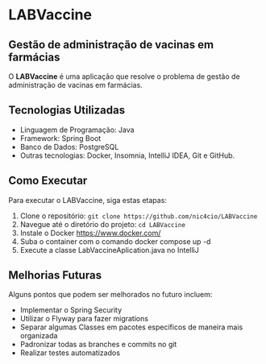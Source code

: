 # LABVaccine

## Gestão de administração de vacinas em farmácias

O **LABVaccine** é uma aplicação que resolve o problema de gestão de administração de vacinas
em farmácias.

## Tecnologias Utilizadas

- Linguagem de Programação: Java
- Framework: Spring Boot
- Banco de Dados: PostgreSQL
- Outras tecnologias: Docker, Insomnia, IntelliJ IDEA, Git e GitHub.

## Como Executar

Para executar o LABVaccine, siga estas etapas:

1. Clone o repositório: `git clone https://github.com/nic4cio/LABVaccine`
2. Navegue até o diretório do projeto: `cd LABVaccine`
3. Instale o Docker https://www.docker.com/
4. Suba o container com o comando docker compose up -d
5. Execute a classe LabVaccineAplication.java no IntelliJ

## Melhorias Futuras

Alguns pontos que podem ser melhorados no futuro incluem:

- Implementar o Spring Security
- Utilizar o Flyway para fazer migrations
- Separar algumas Classes em pacotes específicos de maneira mais organizada
- Padronizar todas as branches e commits no git
- Realizar testes automatizados

